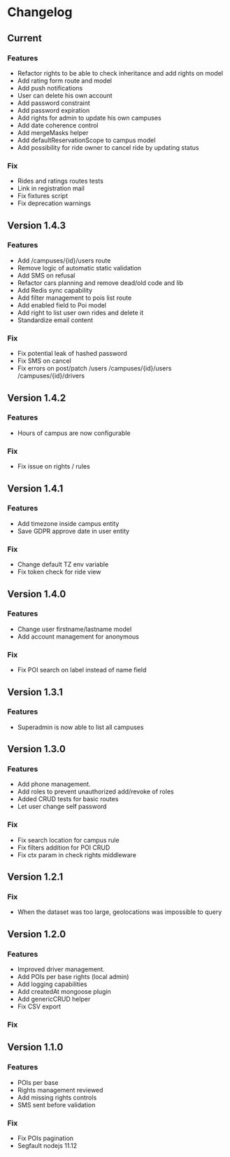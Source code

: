 # Changelog
## Current
### Features
* Refactor rights to be able to check inheritance and add rights on model
* Add rating form route and model
* Add push notifications
* User can delete his own account
* Add password constraint
* Add password expiration
* Add rights for admin to update his own campuses
* Add date coherence control
* Add mergeMasks helper
* Add defaultReservationScope to campus model
* Add possibility for ride owner to cancel ride by updating status
### Fix
* Rides and ratings routes tests
* Link in registration mail
* Fix fixtures script
* Fix deprecation warnings
## Version 1.4.3
### Features
* Add /campuses/{id}/users route 
* Remove logic of automatic static validation
* Add SMS on refusal
* Refactor cars planning and remove dead/old code and lib
* Add Redis sync capability
* Add filter management to pois list route
* Add enabled field to Poi model
* Add right to list user own rides and delete it
* Standardize email content
### Fix
* Fix potential leak of hashed password
* Fix SMS on cancel
* Fix errors on post/patch /users /campuses/{id}/users /campuses/{id}/drivers
## Version 1.4.2
### Features
* Hours of campus are now configurable
### Fix
* Fix issue on rights / rules
## Version 1.4.1
### Features
* Add timezone inside campus entity
* Save GDPR approve date in user entity 
### Fix
* Change default TZ env variable
* Fix token check for ride view
## Version 1.4.0
### Features
* Change user firstname/lastname model
* Add account management for anonymous
### Fix
* Fix POI search on label instead of name field 
## Version 1.3.1
### Features
 * Superadmin is now able to list all campuses
## Version 1.3.0
### Features
* Add phone management.
* Add roles to prevent unauthorized add/revoke of roles
* Added CRUD tests for basic routes
* Let user change self password
### Fix
* Fix search location for campus rule
* Fix filters addition for POI CRUD
* Fix ctx param in check rights middleware
## Version 1.2.1
### Fix
* When the dataset was too large, geolocations was impossible to query
## Version 1.2.0
### Features
* Improved driver management.
* Add POIs per base rights (local admin)
* Add logging capabilities
* Add createdAt mongoose plugin
* Add genericCRUD helper
* Fix CSV export
### Fix
## Version 1.1.0
### Features
* POIs per base
* Rights management reviewed
* Add missing rights controls
* SMS sent before validation
### Fix
* Fix POIs pagination
* Segfault nodejs 11.12

